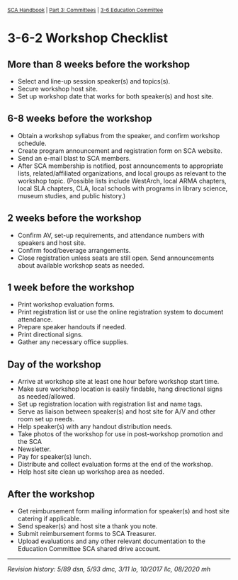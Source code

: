 <sup>[SCA Handbook](/sca-handbook/index.html) | [Part 3: Committees](../03_committees/index.html) | [3-6 Education Committee](../03_committees/03-06_education.html)</sup> 

# 3-6-2 Workshop Checklist

## More than 8 weeks before the workshop
- Select and line-up session speaker(s) and topics(s).
- Secure workshop host site.
- Set up workshop date that works for both speaker(s) and host site.

## 6-8 weeks before the workshop
- Obtain a workshop syllabus from the speaker, and confirm workshop schedule.
- Create program announcement and registration form on SCA website.
- Send an e-mail blast to SCA members.
- After SCA membership is notified, post announcements to appropriate lists, related/affiliated organizations, and local groups as relevant to the workshop topic. (Possible lists include WestArch, local ARMA chapters, local SLA chapters, CLA, local schools with programs in library science, museum studies, and public history.)

## 2 weeks before the workshop
- Confirm AV, set-up requirements, and attendance numbers with speakers and host site.
- Confirm food/beverage arrangements.
- Close registration unless seats are still open. Send announcements about available workshop seats as needed.

## 1 week before the workshop
- Print workshop evaluation forms.
- Print registration list or use the online registration system to document attendance.
- Prepare speaker handouts if needed.
- Print directional signs.
- Gather any necessary office supplies.

## Day of the workshop
- Arrive at workshop site at least one hour before workshop start time.
- Make sure workshop location is easily findable, hang directional signs as needed/allowed.
- Set up registration location with registration list and name tags.
- Serve as liaison between speaker(s) and host site for A/V and other room set up needs.
- Help speaker(s) with any handout distribution needs.
- Take photos of the workshop for use in post-workshop promotion and the SCA
- Newsletter.
- Pay for speaker(s) lunch.
- Distribute and collect evaluation forms at the end of the workshop.
- Help host site clean up workshop area as needed.

## After the workshop
- Get reimbursement form mailing information for speaker(s) and host site catering if applicable.
- Send speaker(s) and host site a thank you note.
- Submit reimbursement forms to SCA Treasurer.
- Upload evaluations and any other relevant documentation to the Education Committee SCA shared drive account.
 
 ***
 
_Revision history: 5/89 dsn, 5/93 dmc, 3/11 lo, 10/2017 llc, 08/2020 mh_
